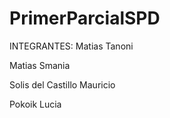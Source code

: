 # PrimerParcialSPD

INTEGRANTES:
Matias Tanoni

Matias Smania

Solis del Castillo Mauricio

Pokoik Lucia
